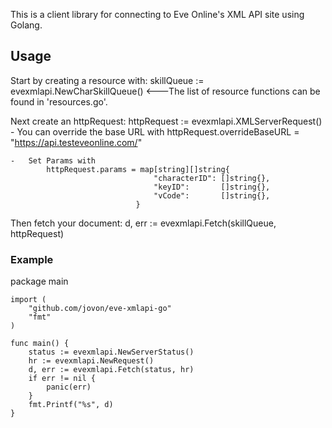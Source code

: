 <p>This is a client library for connecting to Eve Online's XML API site using Golang.</p>


<h2>Usage</h2>

Start by creating a resource with:
	skillQueue := evexmlapi.NewCharSkillQueue()	
	<---The list of resource functions can be found in 'resources.go'.
	
Next create an httpRequest:
	httpRequest  := evexmlapi.XMLServerRequest()
	-	You can override the base URL with 
			httpRequest.overrideBaseURL = "https://api.testeveonline.com/"
	
	-	Set Params with 
			httpRequest.params = map[string][]string{
									"characterID": []string{},
									"keyID":       []string{},
									"vCode":       []string{},
								}
								
Then fetch your document:
	d, err := evexmlapi.Fetch(skillQueue, httpRequest)


<h3>Example</h3>
	package main 
	
	import (
		"github.com/jovon/eve-xmlapi-go"
		"fmt"
	)
	
	func main() {
		status := evexmlapi.NewServerStatus()
		hr := evexmlapi.NewRequest()
		d, err := evexmlapi.Fetch(status, hr)	
		if err != nil {
			panic(err)
		}
		fmt.Printf("%s", d)
	}